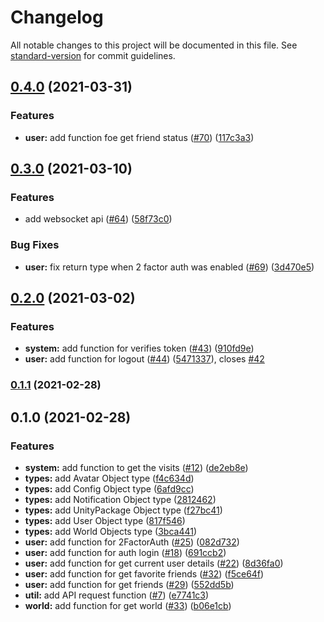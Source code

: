 # Changelog

All notable changes to this project will be documented in this file. See [standard-version](https://github.com/conventional-changelog/standard-version) for commit guidelines.

## [0.4.0](https://www.github.com/mnao305/vrcapi-client/compare/v0.3.0...v0.4.0) (2021-03-31)


### Features

* **user:** add function foe get friend status ([#70](https://www.github.com/mnao305/vrcapi-client/issues/70)) ([117c3a3](https://www.github.com/mnao305/vrcapi-client/commit/117c3a398cccf2c8afbb61e4761ba8d5b3469d63))

## [0.3.0](https://www.github.com/mnao305/vrcapi-client/compare/v0.2.0...v0.3.0) (2021-03-10)


### Features

* add websocket api ([#64](https://www.github.com/mnao305/vrcapi-client/issues/64)) ([58f73c0](https://www.github.com/mnao305/vrcapi-client/commit/58f73c0b7f31248f8752cc1cc1692214ff0dbc67))


### Bug Fixes

* **user:** fix return type when 2 factor auth was enabled  ([#69](https://www.github.com/mnao305/vrcapi-client/issues/69)) ([3d470e5](https://www.github.com/mnao305/vrcapi-client/commit/3d470e55a69cda4924f418fc8d0e8f2d772834cf))

## [0.2.0](https://www.github.com/mnao305/vrcapi-client/compare/v0.1.1...v0.2.0) (2021-03-02)


### Features

* **system:** add function for verifies token ([#43](https://www.github.com/mnao305/vrcapi-client/issues/43)) ([910fd9e](https://www.github.com/mnao305/vrcapi-client/commit/910fd9eb700b59af7f976b69b415bc2466b59462))
* **user:** add function for logout ([#44](https://www.github.com/mnao305/vrcapi-client/issues/44)) ([5471337](https://www.github.com/mnao305/vrcapi-client/commit/54713372ad0c718fecba99696dc46298531f1d1f)), closes [#42](https://www.github.com/mnao305/vrcapi-client/issues/42)

### [0.1.1](https://github.com/mnao305/vrcapi-client/compare/v0.1.0...v0.1.1) (2021-02-28)

## 0.1.0 (2021-02-28)


### Features

* **system:** add function to get the visits ([#12](https://github.com/mnao305/vrcapi-client/issues/12)) ([de2eb8e](https://github.com/mnao305/vrcapi-client/commit/de2eb8ee979030852f584eb2b3d7567e2b9b4dd9))
* **types:** add Avatar Object type ([f4c634d](https://github.com/mnao305/vrcapi-client/commit/f4c634dd2a4c2457fd99c5415a0e1c99172680a8))
* **types:** add Config Object type ([6afd9cc](https://github.com/mnao305/vrcapi-client/commit/6afd9ccd8b914a178e8ec7813f04dd8e9702cf8e))
* **types:** add Notification Object type ([2812462](https://github.com/mnao305/vrcapi-client/commit/2812462ea3d37d8c1da582d507195865bd0a03e8))
* **types:** add UnityPackage Object type ([f27bc41](https://github.com/mnao305/vrcapi-client/commit/f27bc4161b3dc3c326112ad18430580f964018b7))
* **types:** add User Object type ([817f546](https://github.com/mnao305/vrcapi-client/commit/817f546474bddf99dfcd732a4fb4b91d2d2bcd61))
* **types:** add World Objects type ([3bca441](https://github.com/mnao305/vrcapi-client/commit/3bca441af580302278b6e7caae76842469af0ade))
* **user:** add function for 2FactorAuth ([#25](https://github.com/mnao305/vrcapi-client/issues/25)) ([082d732](https://github.com/mnao305/vrcapi-client/commit/082d732a92a897f78ad4b10808a497234e9504e7))
* **user:** add function for auth login ([#18](https://github.com/mnao305/vrcapi-client/issues/18)) ([691ccb2](https://github.com/mnao305/vrcapi-client/commit/691ccb2738396ea69bc653a801123c89b1d1ee49))
* **user:** add function for get current user details ([#22](https://github.com/mnao305/vrcapi-client/issues/22)) ([8d36fa0](https://github.com/mnao305/vrcapi-client/commit/8d36fa07b827ada030bd4b58a5f5233b0c20ad2b))
* **user:** add function for get favorite friends ([#32](https://github.com/mnao305/vrcapi-client/issues/32)) ([f5ce64f](https://github.com/mnao305/vrcapi-client/commit/f5ce64fd94c7498941a175ad6c71f9886e3d7698))
* **user:** add function for get friends ([#29](https://github.com/mnao305/vrcapi-client/issues/29)) ([552dd5b](https://github.com/mnao305/vrcapi-client/commit/552dd5ba0bb396b17d842e07c03f1ed4c1a6feba))
* **util:** add API request function ([#7](https://github.com/mnao305/vrcapi-client/issues/7)) ([e7741c3](https://github.com/mnao305/vrcapi-client/commit/e7741c391aa45b067814279460a5c2eb58f8e430))
* **world:** add function for get world ([#33](https://github.com/mnao305/vrcapi-client/issues/33)) ([b06e1cb](https://github.com/mnao305/vrcapi-client/commit/b06e1cb92450a2c6b02b16ed26b42b957951ac7f))
